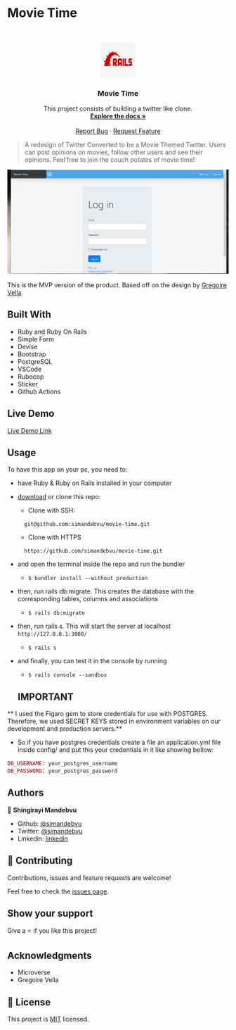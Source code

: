# Movie Time


<br />
<p align="center">
  <a href="https://github.com/simandebvu/movie-time/">
    <img src="rails-image.jpg" alt="Logo" width="80" height="80">
  </a>

  <h3 align="center">Movie Time</h3>

  <p align="center">
    This project consists of building a twitter like clone.
    <br />
    <a href="https://github.com/simandebvu/movie-time/"><strong>Explore the docs »</strong></a>
    <br />
    <br />
    <a href="https://github.com/simandebvu/movie-time/issues/">Report Bug</a>
    ·
    <a href="https://github.com/simandebvu/movie-time/">Request Feature</a>
  </p>
</p>

> A redesign of Twitter Converted to be a Movie Themed Twitter. Users can post opinions on movies, follow other users and see their opinions. Feel free to join the couch potates of movie time!

![screenshot](./app-screenshot.gif)

This is the MVP version of the product. Based off on the design by [Gregoire Vella](https://www.behance.net/gallery/14286087/Twitter-Redesign-of-UI-details).

## Built With

- Ruby and Ruby On Rails
- Simple Form
- Devise
- Bootstrap
- PostgreSQL
- VSCode
- Rubocop 
- Sticker
- Github Actions

## Live Demo

[Live Demo Link](https://livedemo.com)



<!-- INSTALLATION -->
## Usage

To have this app on your pc, you need to:
* have Ruby & Ruby on Rails installed in your computer
* [download](https://github.com/simandebvu/movie-time/development.zip) or clone this repo:
  - Clone with SSH:
  ```
    git@github.com:simandebvu/movie-time.git
  ```
  - Clone with HTTPS
  ```
    https://github.com/simandebvu/movie-time.git
  ```
* and open the terminal inside the repo and run the bundler
  - ```$ bundler install --without production```
* then, run rails db:migrate. This creates the database with the corresponding tables, columns and associations
  - ```$ rails db:migrate```
* then, run rails s. This will start the server at localhost `http://127.0.0.1:3000/`
  - ```$ rails s```
* and finally, you can test it in the console by running
  - ```$ rails console --sandbox```
  
  ## IMPORTANT

** I used the Figaro gem to store credentials for use with POSTGRES. Therefore, we used SECRET KEYS stored in environment variables on our development and production servers.**

- So if you have postgres credentials create a file an application.yml file inside config/ and put this your credentials in it like showing bellow:

```ruby
DB_USERNAME: your_postgres_username
DB_PASSWORD: your_postgres_password
```

## Authors

👤 **Shingirayi Mandebvu**

- Github: [@simandebvu](https://github.com/simandebvu)
- Twitter: [@simandebvu](https://twitter.com/simandebvu)
- Linkedin: [linkedin](https://linkedin.com/in/simandebvu)

## 🤝 Contributing

Contributions, issues and feature requests are welcome!

Feel free to check the [issues page](issues/).

## Show your support

Give a ⭐️ if you like this project!

## Acknowledgments

- Microverse
- Gregoire Vella


## 📝 License

This project is [MIT](lic.url) licensed.
